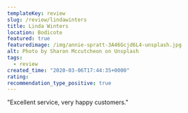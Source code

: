 ```yaml
---
templateKey: review
slug: /review/lindawinters
title: Linda Winters
location: Bodicote
featured: true
featuredimage: /img/annie-spratt-3A46Gcjd6L4-unsplash.jpg
alt: Photo by Sharon Mccutcheon on Unsplash
tags:
  - review
created_time: "2020-03-06T17:44:35+0000"
rating: 
recommendation_type_positive: true
---
```

"Excellent service, very happy customers."